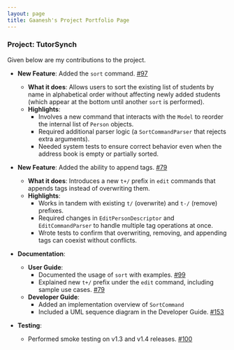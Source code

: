 ```yaml
---
layout: page
title: Gaanesh's Project Portfolio Page
---
```


### Project: TutorSynch

Given below are my contributions to the project.

* **New Feature**: Added the `sort` command. [\#97](https://github.com/AY2425S2-CS2103-F15-2/tp/pull/97)
    * **What it does**: Allows users to sort the existing list of students by name in alphabetical order without affecting newly added students (which appear at the bottom until another `sort` is performed).
    * **Highlights**:
        - Involves a new command that interacts with the `Model` to reorder the internal list of `Person` objects.
        - Required additional parser logic (a `SortCommandParser` that rejects extra arguments).
        - Needed system tests to ensure correct behavior even when the address book is empty or partially sorted.

* **New Feature**: Added the ability to append tags. [\#79](https://github.com/AY2425S2-CS2103-F15-2/tp/pull/79)
    * **What it does**: Introduces a new `t+/` prefix in `edit` commands that appends tags instead of overwriting them.
    * **Highlights**:
        - Works in tandem with existing `t/` (overwrite) and `t-/` (remove) prefixes.
        - Required changes in `EditPersonDescriptor` and `EditCommandParser` to handle multiple tag operations at once.
        - Wrote tests to confirm that overwriting, removing, and appending tags can coexist without conflicts.

* **Documentation**:
    * **User Guide**:
        - Documented the usage of `sort` with examples. [\#99](https://github.com/AY2425S2-CS2103-F15-2/tp/pull/99)
        - Explained new `t+/` prefix under the `edit` command, including sample use cases. [\#79](https://github.com/AY2425S2-CS2103-F15-2/tp/pull/79)
    * **Developer Guide**:
        - Added an implementation overview of `SortCommand`
        - Included a UML sequence diagram in the Developer Guide. [\#153](https://github.com/AY2425S2-CS2103-F15-2/tp/pull/153)

* **Testing**:
    * Performed smoke testing on v1.3 and v1.4 releases. [\#100](https://github.com/AY2425S2-CS2103-F15-2/tp/issues/100)


<!--
### Project: AddressBook Level 3

AddressBook - Level 3 is a desktop address book application used for teaching Software Engineering principles. The user interacts with it using a CLI, and it has a GUI created with JavaFX. It is written in Java, and has about 10 kLoC.

Given below are my contributions to the project.

* **New Feature**: Added the ability to undo/redo previous commands.
  * What it does: allows the user to undo all previous commands one at a time. Preceding undo commands can be reversed by using the redo command.
  * Justification: This feature improves the product significantly because a user can make mistakes in commands and the app should provide a convenient way to rectify them.
  * Highlights: This enhancement affects existing commands and commands to be added in future. It required an in-depth analysis of design alternatives. The implementation too was challenging as it required changes to existing commands.
  * Credits: *{mention here if you reused any code/ideas from elsewhere or if a third-party library is heavily used in the feature so that a reader can make a more accurate judgement of how much effort went into the feature}*

* **New Feature**: Added a history command that allows the user to navigate to previous commands using up/down keys.

* **Code contributed**: [RepoSense link]()

* **Project management**:
  * Managed releases `v1.3` - `v1.5rc` (3 releases) on GitHub

* **Enhancements to existing features**:
  * Updated the GUI color scheme (Pull requests [\#33](), [\#34]())
  * Wrote additional tests for existing features to increase coverage from 88% to 92% (Pull requests [\#36](), [\#38]())

* **Documentation**:
  * User Guide:
    * Added documentation for the features `delete` and `find` [\#72]()
    * Did cosmetic tweaks to existing documentation of features `clear`, `exit`: [\#74]()
  * Developer Guide:
    * Added implementation details of the `delete` feature.

* **Community**:
  * PRs reviewed (with non-trivial review comments): [\#12](), [\#32](), [\#19](), [\#42]()
  * Contributed to forum discussions (examples: [1](), [2](), [3](), [4]())
  * Reported bugs and suggestions for other teams in the class (examples: [1](), [2](), [3]())
  * Some parts of the history feature I added was adopted by several other class mates ([1](), [2]())

* **Tools**:
  * Integrated a third party library (Natty) to the project ([\#42]())
  * Integrated a new Github plugin (CircleCI) to the team repo

* _{you can add/remove categories in the list above}_
-->
